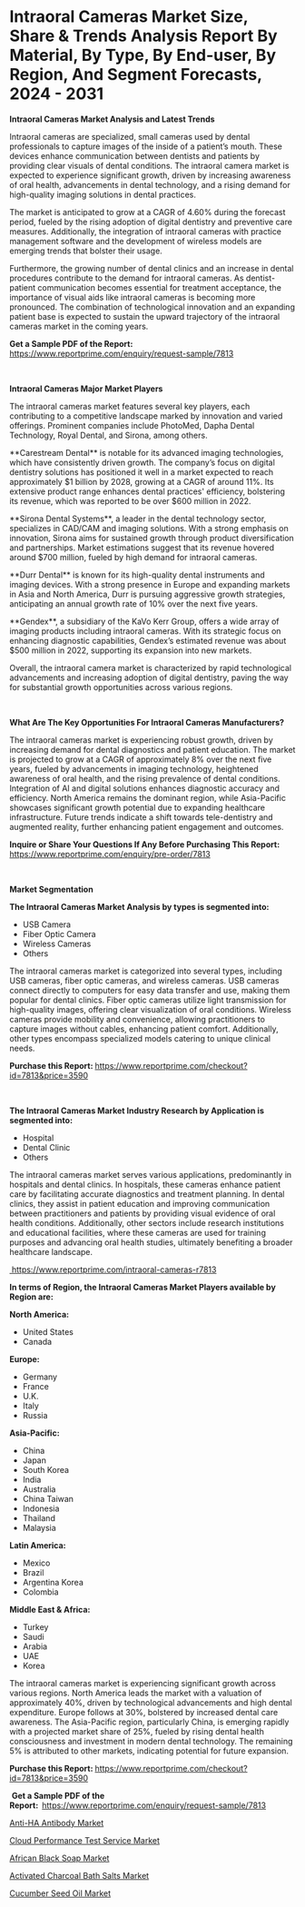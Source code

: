 <p><h1>Intraoral Cameras Market Size, Share & Trends Analysis Report By Material, By Type, By End-user, By Region, And Segment Forecasts, 2024 - 2031</h1></p><p><strong>Intraoral Cameras Market Analysis and Latest Trends</strong></p>
<p><p>Intraoral cameras are specialized, small cameras used by dental professionals to capture images of the inside of a patient’s mouth. These devices enhance communication between dentists and patients by providing clear visuals of dental conditions. The intraoral camera market is expected to experience significant growth, driven by increasing awareness of oral health, advancements in dental technology, and a rising demand for high-quality imaging solutions in dental practices.</p><p>The market is anticipated to grow at a CAGR of 4.60% during the forecast period, fueled by the rising adoption of digital dentistry and preventive care measures. Additionally, the integration of intraoral cameras with practice management software and the development of wireless models are emerging trends that bolster their usage. </p><p>Furthermore, the growing number of dental clinics and an increase in dental procedures contribute to the demand for intraoral cameras. As dentist-patient communication becomes essential for treatment acceptance, the importance of visual aids like intraoral cameras is becoming more pronounced. The combination of technological innovation and an expanding patient base is expected to sustain the upward trajectory of the intraoral cameras market in the coming years.</p></p>
<p><strong>Get a Sample PDF of the Report:&nbsp;</strong> <a href="https://www.reportprime.com/enquiry/request-sample/7813?utm_campaign=1843&utm_medium=2&utm_source=Github&utm_content=ia&utm_term=28112024&utm_id=intraoral-cameras">https://www.reportprime.com/enquiry/request-sample/7813</a></p>
<p>&nbsp;</p>
<p><strong>Intraoral Cameras Major Market Players</strong></p>
<p><p>The intraoral cameras market features several key players, each contributing to a competitive landscape marked by innovation and varied offerings. Prominent companies include PhotoMed, Dapha Dental Technology, Royal Dental, and Sirona, among others.</p><p>**Carestream Dental** is notable for its advanced imaging technologies, which have consistently driven growth. The company’s focus on digital dentistry solutions has positioned it well in a market expected to reach approximately $1 billion by 2028, growing at a CAGR of around 11%. Its extensive product range enhances dental practices' efficiency, bolstering its revenue, which was reported to be over $600 million in 2022.</p><p>**Sirona Dental Systems**, a leader in the dental technology sector, specializes in CAD/CAM and imaging solutions. With a strong emphasis on innovation, Sirona aims for sustained growth through product diversification and partnerships. Market estimations suggest that its revenue hovered around $700 million, fueled by high demand for intraoral cameras.</p><p>**Durr Dental** is known for its high-quality dental instruments and imaging devices. With a strong presence in Europe and expanding markets in Asia and North America, Durr is pursuing aggressive growth strategies, anticipating an annual growth rate of 10% over the next five years.</p><p>**Gendex**, a subsidiary of the KaVo Kerr Group, offers a wide array of imaging products including intraoral cameras. With its strategic focus on enhancing diagnostic capabilities, Gendex’s estimated revenue was about $500 million in 2022, supporting its expansion into new markets.</p><p>Overall, the intraoral camera market is characterized by rapid technological advancements and increasing adoption of digital dentistry, paving the way for substantial growth opportunities across various regions.</p></p>
<p>&nbsp;</p>
<p><strong>What Are The Key Opportunities For Intraoral Cameras Manufacturers?</strong></p>
<p><p>The intraoral cameras market is experiencing robust growth, driven by increasing demand for dental diagnostics and patient education. The market is projected to grow at a CAGR of approximately 8% over the next five years, fueled by advancements in imaging technology, heightened awareness of oral health, and the rising prevalence of dental conditions. Integration of AI and digital solutions enhances diagnostic accuracy and efficiency. North America remains the dominant region, while Asia-Pacific showcases significant growth potential due to expanding healthcare infrastructure. Future trends indicate a shift towards tele-dentistry and augmented reality, further enhancing patient engagement and outcomes.</p></p>
<p><strong>Inquire or Share Your Questions If Any Before Purchasing This Report:</strong> <a href="https://www.reportprime.com/enquiry/pre-order/7813?utm_campaign=1843&utm_medium=2&utm_source=Github&utm_content=ia&utm_term=28112024&utm_id=intraoral-cameras">https://www.reportprime.com/enquiry/pre-order/7813</a></p>
<p>&nbsp;</p>
<p><strong>Market Segmentation</strong></p>
<p><strong>The Intraoral Cameras Market Analysis by types is segmented into:</strong></p>
<p><ul><li>USB Camera</li><li>Fiber Optic Camera</li><li>Wireless Cameras</li><li>Others</li></ul></p>
<p><p>The intraoral cameras market is categorized into several types, including USB cameras, fiber optic cameras, and wireless cameras. USB cameras connect directly to computers for easy data transfer and use, making them popular for dental clinics. Fiber optic cameras utilize light transmission for high-quality images, offering clear visualization of oral conditions. Wireless cameras provide mobility and convenience, allowing practitioners to capture images without cables, enhancing patient comfort. Additionally, other types encompass specialized models catering to unique clinical needs.</p></p>
<p><strong>Purchase this Report:&nbsp;</strong><a href="https://www.reportprime.com/checkout?id=7813&price=3590&utm_campaign=1843&utm_medium=2&utm_source=Github&utm_content=ia&utm_term=28112024&utm_id=intraoral-cameras">https://www.reportprime.com/checkout?id=7813&price=3590</a></p>
<p>&nbsp;</p>
<p><strong>The Intraoral Cameras Market Industry Research by Application is segmented into:</strong></p>
<p><ul><li>Hospital</li><li>Dental Clinic</li><li>Others</li></ul></p>
<p><p>The intraoral cameras market serves various applications, predominantly in hospitals and dental clinics. In hospitals, these cameras enhance patient care by facilitating accurate diagnostics and treatment planning. In dental clinics, they assist in patient education and improving communication between practitioners and patients by providing visual evidence of oral health conditions. Additionally, other sectors include research institutions and educational facilities, where these cameras are used for training purposes and advancing oral health studies, ultimately benefiting a broader healthcare landscape.</p></p>
<p><a href="https://www.reportprime.com/intraoral-cameras-r7813?utm_campaign=1843&utm_medium=2&utm_source=Github&utm_content=ia&utm_term=28112024&utm_id=intraoral-cameras">&nbsp;https://www.reportprime.com/intraoral-cameras-r7813</a></p>
<p><strong>In terms of Region, the Intraoral Cameras Market Players available by Region are:</strong></p>
<p>
    <p> <strong> North America: </strong>
        <ul>
            <li>United States</li>
            <li>Canada</li>
        </ul>
        </p> 
    <p> <strong> Europe: </strong>
        <ul>
            <li>Germany</li>
            <li>France</li>
            <li>U.K.</li>
            <li>Italy</li>
            <li>Russia</li>
        </ul>
        </p> 
    <p> <strong> Asia-Pacific: </strong>
        <ul>
            <li>China</li>
            <li>Japan</li>
            <li>South Korea</li>
            <li>India</li>
            <li>Australia</li>
            <li>China Taiwan</li>
            <li>Indonesia</li>
            <li>Thailand</li>
            <li>Malaysia</li>
        </ul>
        </p> 
    <p> <strong> Latin America: </strong>
        <ul>
            <li>Mexico</li>
            <li>Brazil</li>
            <li>Argentina Korea</li>
            <li>Colombia</li>
        </ul>
        </p> 
    <p> <strong> Middle East & Africa: </strong>
        <ul>
            <li>Turkey</li>
            <li>Saudi</li>
            <li>Arabia</li>
            <li>UAE</li>
            <li>Korea</li>
        </ul>
    </p>
    </p>
<p><p>The intraoral cameras market is experiencing significant growth across various regions. North America leads the market with a valuation of approximately 40%, driven by technological advancements and high dental expenditure. Europe follows at 30%, bolstered by increased dental care awareness. The Asia-Pacific region, particularly China, is emerging rapidly with a projected market share of 25%, fueled by rising dental health consciousness and investment in modern dental technology. The remaining 5% is attributed to other markets, indicating potential for future expansion.</p></p>
<p><strong>Purchase this Report: </strong><a href="https://www.reportprime.com/checkout?id=7813&price=3590&utm_campaign=1843&utm_medium=2&utm_source=Github&utm_content=ia&utm_term=28112024&utm_id=intraoral-cameras">https://www.reportprime.com/checkout?id=7813&price=3590</a></p>
<p>&nbsp;<strong>Get a Sample PDF of the Report:&nbsp;&nbsp;</strong><a href="https://www.reportprime.com/enquiry/request-sample/7813?utm_campaign=1843&utm_medium=2&utm_source=Github&utm_content=ia&utm_term=28112024&utm_id=intraoral-cameras">https://www.reportprime.com/enquiry/request-sample/7813</a></p>
<p><strong></strong></p>
<p><p><a href="https://issuu.com/reportprime-2/docs/anti-ha-antibody-market-size-2030.p_ae56a6a28b0d8c?utm_campaign=1843&utm_medium=2&utm_source=Github&utm_content=ia&utm_term=28112024&utm_id=intraoral-cameras">Anti-HA Antibody Market</a></p><p><a href="https://issuu.com/reportprime-2/docs/cloud-performance-test-service-mark_562a865e58f973?utm_campaign=1843&utm_medium=2&utm_source=Github&utm_content=ia&utm_term=28112024&utm_id=intraoral-cameras">Cloud Performance Test Service Market</a></p><p><a href="https://www.linkedin.com/pulse/complete-analysis-african-black-soap-m-market-scanr-eogvf?utm_campaign=1843&utm_medium=2&utm_source=Github&utm_content=ia&utm_term=28112024&utm_id=intraoral-cameras">African Black Soap Market</a></p><p><a href="https://www.linkedin.com/pulse/activated-charcoal-bath-salts-market-forecast-2024-2031-trends-yexuf?utm_campaign=1843&utm_medium=2&utm_source=Github&utm_content=ia&utm_term=28112024&utm_id=intraoral-cameras">Activated Charcoal Bath Salts Market</a></p><p><a href="https://www.linkedin.com/pulse/thorough-analysis-cucumber-seed-oil-market-withits-anticipated-kpjdf?utm_campaign=1843&utm_medium=2&utm_source=Github&utm_content=ia&utm_term=28112024&utm_id=intraoral-cameras">Cucumber Seed Oil Market</a></p></p>